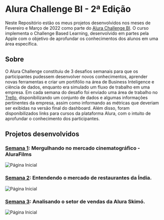 # Alura Challenge BI - 2ª Edição

Neste Repositório estão os meus projetos desenvolvidos nos meses de Fevereiro e Março de 2022 como parte do [Alura Challenge BI](https://www.alura.com.br/challenges/bi-2/). O curso implementa o Challenge Based Learning, desenvolvido em partes pela Apple com o objetivo de aprofundar os conhecimentos dos alunos em uma área específica.

## Sobre

O Alura Challenge constituiu de 3 desafios semanais para que os participantes pudessem desenvolver novos conhecimentos, aprender novas ferramentas e criar um portifólio na área de Business Inteligence e ciência de dados, enquanto era simulado um fluxo de trabalho em uma empresa. 
Em cada semana do desafio foi enviado uma área de trabalho no [Trello](https://trello.com/), disponibilizando um conjunto de dados e algumas informações pertinentes da empresa, assim como informando as métricas que deveriam ser exibidas na versão final do dashboard. Além disso, foram disponibilizados links para cursos da plataforma Alura, com o intuito de aprofundar o conhecimento dos participantes.

## Projetos desenvolvidos


### [Semana 1](https://bit.ly/Semana1_Challenge): Mergulhando no mercado cinematográfico - AluraFilms

![Página Inicial](https://github.com/vinicius-pf/Challenge_BI/blob/main/Semana%201/Screenshots/P%C3%A1gina%201.PNG?raw=true)

### [Semana 2](https://www.alura.com.br/challenges/bi-2): Entendendo o mercado de restaurantes da Índia.

![Página Inicial](https://github.com/vinicius-pf/Challenge_BI/blob/main/Semana%202/Screenshots/P%C3%A1gina%20Inicial.PNG?raw=true)

### [Semana 3](https://www.alura.com.br/challenges/bi-2): Analisando o setor de vendas da Alura Skimó.

![Página Inicial](https://github.com/vinicius-pf/Challenge_BI/blob/main/Semana%203%20e%204/Screenshots/P%C3%A1gina%20Inicial.PNG?raw=true)







